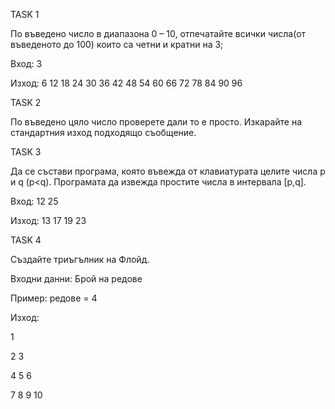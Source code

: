 TASK 1

По въведено число в диапазона 0 – 10, отпечатайте всички  числа(от въведеното до 100) които са четни и кратни на 3;

Вход: 3

Изход: 6 12 18 24 30 36 42 48 54 60 66 72 78 84 90 96

TASK 2

По въведено цяло число проверете дали то е просто. Изкарайте на стандартния изход подходящо съобщение.

TASK 3

Да се състави програма, която въвежда от клавиатурата целите числа p и q (p<q). Програмата да извежда простите числа в интервала [p,q].

Вход: 12 25

Изход: 13 17 19 23

TASK 4

Създайте триъгълник на Флойд.

Входни данни: Брой на редове 

Пример: редове = 4


Изход: 

1

2  3

4  5  6

7  8  9  10 
